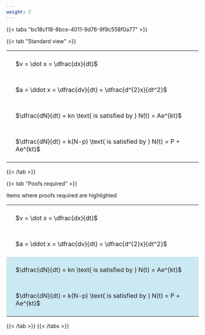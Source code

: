 ```yaml
---
weight: 2
---
```


{{< tabs "bc18cf18-8bce-4011-9d76-9f9c558f0a77" >}}

{{< tab "Standard view" >}}

<style type="text/css">
#T_f70f7 th.col_heading {
  text-align: left;
  font-size: 1em;
}
#T_f70f7 td {
  text-align: left;
  font-size: 1em;
  padding: 1.5em;
}
</style>
<table id="T_f70f7">
  <thead>
  </thead>
  <tbody>
    <tr>
      <td id="T_f70f7_row0_col0" class="data row0 col0" >$v = \dot x = \dfrac{dx}{dt}$</td>
    </tr>
    <tr>
      <td id="T_f70f7_row1_col0" class="data row1 col0" >$a = \ddot x = \dfrac{dv}{dt} = \dfrac{d^{2}x}{dt^2}$</td>
    </tr>
    <tr>
      <td id="T_f70f7_row2_col0" class="data row2 col0" >$\dfrac{dN}{dt} = kn \text{ is satisfied by } N(t) = Ae^{kt}$</td>
    </tr>
    <tr>
      <td id="T_f70f7_row3_col0" class="data row3 col0" >$\dfrac{dN}{dt} = k(N-p) \text{ is satisfied by } N(t) = P + Ae^{kt}$</td>
    </tr>
  </tbody>
</table>
{{< /tab >}}

{{< tab "Poofs required" >}}

Items where proofs required are highlighted 
<br>
<style type="text/css">
#T_82c40 th.col_heading {
  text-align: left;
  font-size: 1em;
}
#T_82c40 td {
  text-align: left;
  font-size: 1em;
  padding: 1.5em;
}
#T_82c40_row0_col0, #T_82c40_row1_col0 {
  background-color: rgba(0,0,0,0);
}
#T_82c40_row2_col0, #T_82c40_row3_col0 {
  background-color: rgba(0,150,200, 0.2);
}
</style>
<table id="T_82c40">
  <thead>
  </thead>
  <tbody>
    <tr>
      <td id="T_82c40_row0_col0" class="data row0 col0" >$v = \dot x = \dfrac{dx}{dt}$</td>
    </tr>
    <tr>
      <td id="T_82c40_row1_col0" class="data row1 col0" >$a = \ddot x = \dfrac{dv}{dt} = \dfrac{d^{2}x}{dt^2}$</td>
    </tr>
    <tr>
      <td id="T_82c40_row2_col0" class="data row2 col0" >$\dfrac{dN}{dt} = kn \text{ is satisfied by } N(t) = Ae^{kt}$</td>
    </tr>
    <tr>
      <td id="T_82c40_row3_col0" class="data row3 col0" >$\dfrac{dN}{dt} = k(N-p) \text{ is satisfied by } N(t) = P + Ae^{kt}$</td>
    </tr>
  </tbody>
</table>
{{< /tab >}}
{{< /tabs >}}